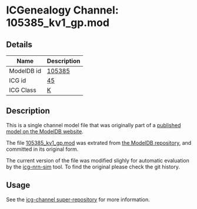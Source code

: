 # ICGenealogy Channel: 105385\_kv1\_gp.mod

## Details

Name | Description
---- | -----------
ModelDB id | [105385](http://senselab.med.yale.edu/ModelDB/ShowModel.cshtml?model=105385)
ICG id | [45](http://icg.neurotheory.ox.ac.uk/channels/1/45)
ICG Class | [K](http://icg.neurotheory.ox.ac.uk/channels/1)

## Description

This is a single channel model file that was originally part of a [published model on the ModelDB website](http://senselab.med.yale.edu/mModelDB/ShowModel.cshtml?model=105385).


The file [105385\_kv1\_gp.mod](105385_kv1_gp.mod) was extrated from [the ModelDB repository](http://senselab.med.yale.edu/ModelDB/ShowModel.cshtml?model=105385), and committed in its original form.

The current version of the file was modified slighly for automatic evaluation by the [icg-nrn-sim](https://github.com/icgenealogy/icg-nrn-sim) tool. To find the original please check the git history.


## Usage

See the [icg-channel super-repository](https://github.com/icgenealogy/icg-channels) for more information.